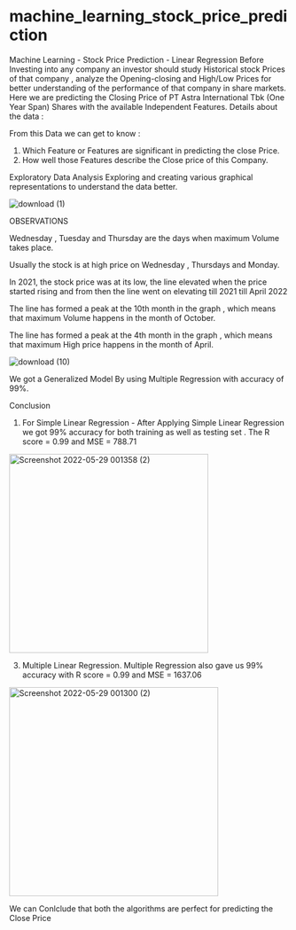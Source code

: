 # machine_learning_stock_price_prediction

Machine Learning - Stock Price Prediction - Linear Regression
Before Investing into any company an investor should study Historical stock Prices of that company , analyze the Opening-closing and High/Low Prices for better understanding of the performance of that company in share markets. Here we are predicting the Closing Price of PT Astra International Tbk (One Year Span) Shares with the available Independent Features.
Details about the data :

From this Data we can get to know :
1) Which Feature or Features are significant in predicting the close Price.
2) How well those Features describe the Close price of this Company.


Exploratory Data Analysis
Exploring and creating various graphical representations to understand the data better.

![download (1)](https://user-images.githubusercontent.com/106465570/170859835-0544fed2-7aa0-4248-9319-b0f292ddb1c5.png)

OBSERVATIONS

Wednesday , Tuesday and Thursday are the days when maximum Volume takes place.

Usually the stock is at high price on Wednesday , Thursdays and Monday.

In 2021, the stock price was at its low, the line elevated when the price started rising and from then the line went on elevating till 2021 till April 2022

The line has formed a peak at the 10th month in the graph , which means that maximum Volume happens in the month of October.

The line has formed a peak at the 4th month in the graph , which means that maximum High price happens in the month of April. 

![download (10)](https://user-images.githubusercontent.com/106465570/170860087-89fb240e-c3c7-40d3-bd4f-0a881e385233.png)

We got a Generalized Model By using Multiple Regression with accuracy of 99%.

Conclusion
1) For Simple Linear Regression - After Applying Simple Linear Regression we got 99% accuracy for both training as well as testing set . The R score = 0.99 and MSE = 788.71
<img width="359" alt="Screenshot 2022-05-29 001358 (2)" src="https://user-images.githubusercontent.com/106465570/170859942-c884cdcc-4287-4155-bb45-edfbc7a940a2.png">


3) Multiple Linear Regression. Multiple Regression also gave us 99% accuracy with R score = 0.99 and MSE = 1637.06
<img width="377" alt="Screenshot 2022-05-29 001300 (2)" src="https://user-images.githubusercontent.com/106465570/170859912-04026638-0ddc-4f25-9ff1-0c1de57cb8c4.png">


We can Conlclude that both the algorithms are perfect for predicting the Close Price

